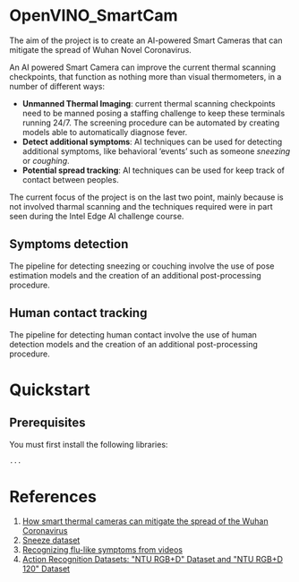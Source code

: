 # OpenVINO_SmartCam

The aim of the project is to create an AI-powered Smart Cameras that can mitigate the spread of Wuhan Novel Coronavirus.

An AI powered Smart Camera can improve the current thermal scanning checkpoints, that function as nothing more than visual thermometers, in a number of different ways:

- **Unmanned Thermal Imaging**: current thermal scanning checkpoints need to be manned posing a staffing challenge to keep these terminals running 24/7. The screening procedure can be automated by creating models able to automatically diagnose fever.
- **Detect additional symptoms**: AI techniques can be used for detecting additional symptoms, like behavioral ‘events’ such as someone *sneezing* or *coughing*.
- **Potential spread tracking**: AI techniques can be used for keep track of contact between peoples.


The current focus of the project is on the last two point, mainly because is not involved tharmal scanning and the techniques required were in part seen during the Intel Edge AI challenge course.

## Symptoms detection

The pipeline for detecting sneezing or couching involve the use of pose estimation models and the creation of an additional post-processing procedure.


## Human contact tracking

The pipeline for detecting human contact involve the use of human detection models and the creation of an additional post-processing procedure.

# Quickstart

## Prerequisites

You must first install the following libraries:

```txt
...
```

# References

1. [How smart thermal cameras can mitigate the spread of the Wuhan Coronavirus](https://anyconnect.com/blog/smart-thermal-cameras-wuhan-coronavirus)
2. [Sneeze dataset](https://research.google.com/audioset/balanced_train/sneeze.html)
3. [Recognizing flu-like symptoms from videos](https://www.researchgate.net/publication/265607317_Recognizing_flu-like_symptoms_from_videos)
4. [Action Recognition Datasets: "NTU RGB+D" Dataset and "NTU RGB+D 120" Dataset](http://rose1.ntu.edu.sg/datasets/actionrecognition.asp)
